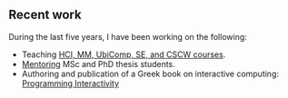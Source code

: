 ## Recent work

During the last five years, I have been working on the following:

* Teaching [HCI, MM, UbiComp, SE, and CSCW courses](#courses).
* [Mentoring](#mentoring) MSc and PhD thesis students.
* Authoring and publication of a Greek book on interactive computing: [Programming Interactivity](http://mibook.org/gr)
